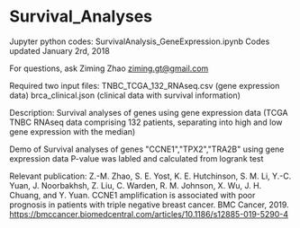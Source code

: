 # Survival_Analyses
Jupyter python codes: 
SurvivalAnalysis_GeneExpression.ipynb
Codes updated January 2rd, 2018

For questions, ask Ziming Zhao ziming.gt@gmail.com

Required two input files:
TNBC_TCGA_132_RNAseq.csv (gene expression data)
brca_clinical.json (clinical data with survival information)

Description: Survival analyses of genes using gene expression data (TCGA TNBC RNAseq data comprising 132 patients, separating into high and low gene expression with the median)

Demo of Survival analyses of genes "CCNE1","TPX2","TRA2B" using gene expression data
P-value was labled and calculated from logrank test

Relevant publication:
Z.-M. Zhao, S. E. Yost, K. E. Hutchinson, S. M. Li, Y.-C. Yuan, J. Noorbakhsh, Z. Liu, C. Warden, R. M. Johnson, X. Wu, J. H. Chuang, and Y. Yuan. CCNE1 amplification is associated with poor prognosis in patients with triple negative breast cancer. BMC Cancer, 2019.
https://bmccancer.biomedcentral.com/articles/10.1186/s12885-019-5290-4


